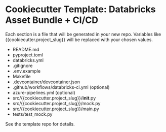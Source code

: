 # Cookiecutter Template: Databricks Asset Bundle + CI/CD

Each section is a file that will be generated in your new repo. Variables like {{cookiecutter.project_slug}} will be replaced with your chosen values.

- README.md
- pyproject.toml
- databricks.yml
- .gitignore
- .env.example
- Makefile
- .devcontainer/devcontainer.json
- .github/workflows/databricks-ci.yml (optional)
- azure-pipelines.yml (optional)
- src/{{cookiecutter.project_slug}}/__init__.py
- src/{{cookiecutter.project_slug}}/mock.py
- src/{{cookiecutter.project_slug}}/main.py
- tests/test_mock.py

See the template repo for details.
